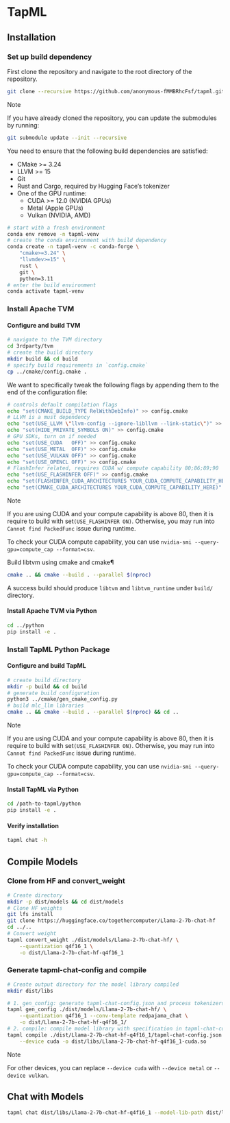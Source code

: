 # TapML

## Installation

### Set up build dependency

First clone the repository and navigate to the root directory of the repository.

```bash
git clone --recursive https://github.com/anonymous-fMMBRhcFsf/tapml.git && cd tapml/
```

> [!NOTE]
> If you have already cloned the repository, you can update the submodules by running:
>
> ```bash
> git submodule update --init --recursive
> ```

You need to ensure that the following build dependencies are satisfied:

- CMake >= 3.24
- LLVM >= 15
- Git
- Rust and Cargo, required by Hugging Face’s tokenizer
- One of the GPU runtime:
  - CUDA >= 12.0 (NVIDIA GPUs)
  - Metal (Apple GPUs)
  - Vulkan (NVIDIA, AMD)

```bash
# start with a fresh environment
conda env remove -n tapml-venv
# create the conda environment with build dependency
conda create -n tapml-venv -c conda-forge \
    "cmake>=3.24" \
    "llvmdev>=15" \
    rust \
    git \
    python=3.11
# enter the build environment
conda activate tapml-venv
```

### Install Apache TVM

#### Configure and build TVM

```bash
# navigate to the TVM directory
cd 3rdparty/tvm
# create the build directory
mkdir build && cd build
# specify build requirements in `config.cmake`
cp ../cmake/config.cmake .
```

We want to specifically tweak the following flags by appending them to the end of the configuration file:

```bash
# controls default compilation flags
echo "set(CMAKE_BUILD_TYPE RelWithDebInfo)" >> config.cmake
# LLVM is a must dependency
echo "set(USE_LLVM \"llvm-config --ignore-libllvm --link-static\")" >> config.cmake
echo "set(HIDE_PRIVATE_SYMBOLS ON)" >> config.cmake
# GPU SDKs, turn on if needed
echo "set(USE_CUDA   OFF)" >> config.cmake
echo "set(USE_METAL  OFF)" >> config.cmake
echo "set(USE_VULKAN OFF)" >> config.cmake
echo "set(USE_OPENCL OFF)" >> config.cmake
# FlashInfer related, requires CUDA w/ compute capability 80;86;89;90
echo "set(USE_FLASHINFER OFF)" >> config.cmake
echo "set(FLASHINFER_CUDA_ARCHITECTURES YOUR_CUDA_COMPUTE_CAPABILITY_HERE)" >> config.cmake
echo "set(CMAKE_CUDA_ARCHITECTURES YOUR_CUDA_COMPUTE_CAPABILITY_HERE)" >> config.cmake
```

> [!NOTE]
> If you are using CUDA and your compute capability is above 80, then it is require to build with set`(USE_FLASHINFER ON)`. Otherwise, you may run into `Cannot find PackedFunc` issue during runtime.
>
> To check your CUDA compute capability, you can use `nvidia-smi --query-gpu=compute_cap --format=csv`.

Build libtvm using cmake and cmake¶

```bash
cmake .. && cmake --build . --parallel $(nproc)
```

A success build should produce `libtvm` and `libtvm_runtime` under `build/` directory.

#### Install Apache TVM via Python

```bash
cd ../python
pip install -e .
```

### Install TapML Python Package

#### Configure and build TapML

```bash
# create build directory
mkdir -p build && cd build
# generate build configuration
python3 ../cmake/gen_cmake_config.py
# build mlc_llm libraries
cmake .. && cmake --build . --parallel $(nproc) && cd ..
```

> [!NOTE]
> If you are using CUDA and your compute capability is above 80, then it is require to build with set`(USE_FLASHINFER ON)`. Otherwise, you may run into `Cannot find PackedFunc` issue during runtime.
>
> To check your CUDA compute capability, you can use `nvidia-smi --query-gpu=compute_cap --format=csv`.

#### Install TapML via Python

```bash
cd /path-to-tapml/python
pip install -e .
```

#### Verify installation

```bash
tapml chat -h
```

## Compile Models

### Clone from HF and convert_weight

```bash
# Create directory
mkdir -p dist/models && cd dist/models
# Clone HF weights
git lfs install
git clone https://huggingface.co/togethercomputer/Llama-2-7b-chat-hf
cd ../..
# Convert weight
tapml convert_weight ./dist/models/Llama-2-7b-chat-hf/ \
    --quantization q4f16_1 \
    -o dist/Llama-2-7b-chat-hf-q4f16_1
```

### Generate tapml-chat-config and compile

```bash
# Create output directory for the model library compiled
mkdir dist/libs

# 1. gen_config: generate tapml-chat-config.json and process tokenizers
tapml gen_config ./dist/models/Llama-2-7b-chat-hf/ \
    --quantization q4f16_1 --conv-template redpajama_chat \
    -o dist/Llama-2-7b-chat-hf-q4f16_1/
# 2. compile: compile model library with specification in tapml-chat-config.json
tapml compile ./dist/Llama-2-7b-chat-hf-q4f16_1/tapml-chat-config.json \
    --device cuda -o dist/libs/Llama-2-7b-chat-hf-q4f16_1-cuda.so
```

> [!NOTE]
> For other devices, you can replace `--device cuda` with `--device metal` or `--device vulkan`.

## Chat with Models

```bash
tapml chat dist/libs/Llama-2-7b-chat-hf-q4f16_1 --model-lib-path dist/libs/Llama-2-7b-chat-hf-q4f16_1-cuda.so
```
